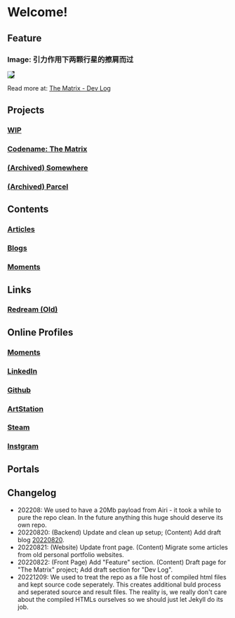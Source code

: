 <style>
/* Element Default Styles */
img {
	max-width: 100%;
	max-height: 100%;
}

/* Layout Components */
.image-box {
    display: grid;
    height: 100%;
}
.center-fit {
    max-width: 100%;
    max-height: 100vh;
    margin: auto;
}
</style>

<script src="https://kit.fontawesome.com/9f2cdb261e.js" crossorigin="anonymous"></script>

<script src="http://ajax.googleapis.com/ajax/libs/jquery/1/jquery.min.js"></script>

# Welcome!

## Feature

<h3>Image: 引力作用下两颗行星的擦肩而过</h3>
<img src="https://images.totalimagine.com/the-matrix-two-points-20220822.png" style="background-color: black;"/>
<p>Read more at: <a href="projects/Matrix.html#20220822">The Matrix - Dev Log</a></p>

## Projects

<h3><a href="projects/WIP.html">WIP</a></h3>
<h3><a href="projects/Matrix.html">Codename: The Matrix</a></h3>
<h3><a href="https://somewhere.totalimagine.com/">(Archived) Somewhere</a></h3>
<h3><a href="https://github.com/Charles-Zhang-Parcel">(Archived) Parcel</a></h3>

## Contents

<h3><a href="Articles">Articles</a></h3>
<h3><a href="Blogs">Blogs</a></h3>
<h3><a href="Moments">Moments</a></h3>

## Links

<h3><a href="https://files.totalimagine.com/redream.html">Redream (Old)</a></h3>

## Online Profiles

<h3><a href="Moments"> Moments</a></h3>
<h3><a href="https://www.linkedin.com/in/chaojianzhang/"><i class="fa-brands fa-linkedin"></i> LinkedIn</a></h3>
<h3><a href="https://github.com/chaojian-zhang"><i class="fa-brands fa-github"></i> Github</a></h3>
<h3><a href="https://www.artstation.com/chaojianzhang"><i class="fa-brands fa-artstation"></i> ArtStation</a></h3>
<h3><a href="https://steamcommunity.com/id/kernelkillerz/"><i class="fa-brands fa-steam"></i> Steam</a></h3>
<h3><a href="https://www.instagram.com/wozhishigeluguodeguanchazhe/"><i class="fa-brands fa-instagram"></i> Instgram</a></h3>

## Portals

## Changelog

* 202208: We used to have a 20Mb payload from Airi - it took a while to pure the repo clean. In the future anything this huge should deserve its own repo.
* 20220820: (Backend) Update and clean up setup; (Content) Add draft blog <a href="./blogs/20220820.html">20220820</a>.
* 20220821: (Website) Update front page. (Content) Migrate some articles from old personal portfolio websites.
* 20220822: (Front Page) Add "Feature" section. (Content) Draft page for "The Matrix" project; Add draft section for "Dev Log".
* 20221209: We used to treat the repo as a file host of compiled html files and kept source code seperately. This creates additional buld process and seperated source and result files. The reality is, we really don't care about the compiled HTMLs ourselves so we should just let Jekyll do its job.